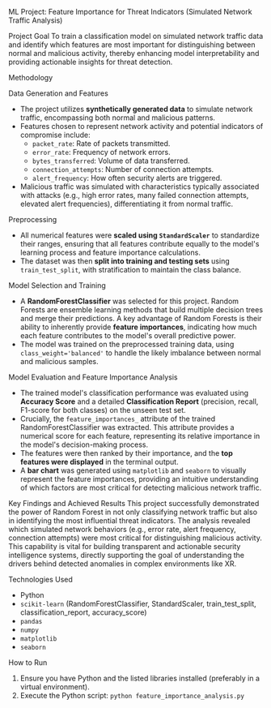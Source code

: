 ML Project: Feature Importance for Threat Indicators (Simulated Network Traffic Analysis)

Project Goal
To train a classification model on simulated network traffic data and identify which features are most important for distinguishing between normal and malicious activity, thereby enhancing model interpretability and providing actionable insights for threat detection.

Methodology

Data Generation and Features
* The project utilizes **synthetically generated data** to simulate network traffic, encompassing both normal and malicious patterns.
* Features chosen to represent network activity and potential indicators of compromise include:
    * `packet_rate`: Rate of packets transmitted.
    * `error_rate`: Frequency of network errors.
    * `bytes_transferred`: Volume of data transferred.
    * `connection_attempts`: Number of connection attempts.
    * `alert_frequency`: How often security alerts are triggered.
* Malicious traffic was simulated with characteristics typically associated with attacks (e.g., high error rates, many failed connection attempts, elevated alert frequencies), differentiating it from normal traffic.

Preprocessing
* All numerical features were **scaled using `StandardScaler`** to standardize their ranges, ensuring that all features contribute equally to the model's learning process and feature importance calculations.
* The dataset was then **split into training and testing sets** using `train_test_split`, with stratification to maintain the class balance.

 Model Selection and Training
* A **RandomForestClassifier** was selected for this project. Random Forests are ensemble learning methods that build multiple decision trees and merge their predictions. A key advantage of Random Forests is their ability to inherently provide **feature importances**, indicating how much each feature contributes to the model's overall predictive power.
* The model was trained on the preprocessed training data, using `class_weight='balanced'` to handle the likely imbalance between normal and malicious samples.

 Model Evaluation and Feature Importance Analysis
* The trained model's classification performance was evaluated using **Accuracy Score** and a detailed **Classification Report** (precision, recall, F1-score for both classes) on the unseen test set.
* Crucially, the `feature_importances_` attribute of the trained RandomForestClassifier was extracted. This attribute provides a numerical score for each feature, representing its relative importance in the model's decision-making process.
* The features were then ranked by their importance, and the **top features were displayed** in the terminal output.
* A **bar chart** was generated using `matplotlib` and `seaborn` to visually represent the feature importances, providing an intuitive understanding of which factors are most critical for detecting malicious network traffic.

Key Findings and Achieved Results
This project successfully demonstrated the power of Random Forest in not only classifying network traffic but also in identifying the most influential threat indicators. The analysis revealed which simulated network behaviors (e.g., error rate, alert frequency, connection attempts) were most critical for distinguishing malicious activity. This capability is vital for building transparent and actionable security intelligence systems, directly supporting the goal of understanding the drivers behind detected anomalies in complex environments like XR.

 Technologies Used
* Python
* `scikit-learn` (RandomForestClassifier, StandardScaler, train_test_split, classification_report, accuracy_score)
* `pandas`
* `numpy`
* `matplotlib`
* `seaborn`

How to Run
1.  Ensure you have Python and the listed libraries installed (preferably in a virtual environment).
2.  Execute the Python script: `python feature_importance_analysis.py`
